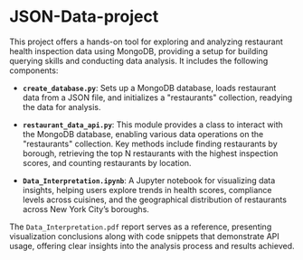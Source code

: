 # JSON-Data-project


This project offers a hands-on tool for exploring and analyzing restaurant health inspection data using MongoDB, providing a setup for building querying skills and conducting data analysis. It includes the following components:

- **`create_database.py`**: Sets up a MongoDB database, loads restaurant data from a JSON file, and initializes a "restaurants" collection, readying the data for analysis.
  
- **`restaurant_data_api.py`**: This module provides a class to interact with the MongoDB database, enabling various data operations on the "restaurants" collection. Key methods include finding restaurants by borough, retrieving the top N restaurants with the highest inspection scores, and counting restaurants by location.

- **`Data_Interpretation.ipynb`**: A Jupyter notebook for visualizing data insights, helping users explore trends in health scores, compliance levels across cuisines, and the geographical distribution of restaurants across New York City’s boroughs.

The `Data_Interpretation.pdf` report serves as a reference, presenting visualization conclusions along with code snippets that demonstrate API usage, offering clear insights into the analysis process and results achieved.
